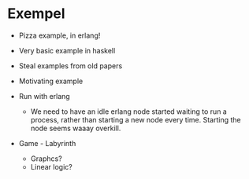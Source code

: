 # Exempel

* Pizza example,
  in erlang!

* Very basic example in haskell

* Steal examples from old papers

* Motivating example

* Run with erlang
    * We need to have an idle erlang node
      started waiting to run a process, rather
      than starting a new node every time.
      Starting the node seems waaay overkill.

* Game - Labyrinth
    * Graphcs?
    * Linear logic?
